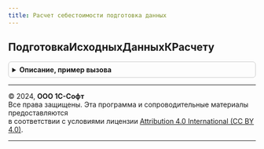 ```yaml
---
title: Расчет себестоимости подготовка данных
---
```



## ПодготовкаИсходныхДанныхКРасчету
<details style="margin: 1em 0; padding: 0.5em; border: 1px solid #ccc; border-radius: 6px;">

<summary style="font-weight: bold; cursor: pointer;">Описание, пример вызова</summary>

```bsl

// Этап подготовки к расчету
//
// Параметры:
//	ПараметрыРасчета - Структура - параметры расчета себестоимости
//
Процедура ПодготовкаИсходныхДанныхКРасчету(ПараметрыРасчета) Экспорт
```

Пример вызова
```bsl
РасчетСебестоимостиПодготовкаДанных.ПодготовкаИсходныхДанныхКРасчету(ПараметрыРасчета) 
```
</details>

---

© 2024, **ООО 1С-Софт**  
Все права защищены. Эта программа и сопроводительные материалы предоставляются  
в соответствии с условиями лицензии [Attribution 4.0 International (CC BY 4.0)](https://creativecommons.org/licenses/by/4.0/legalcode).

---
